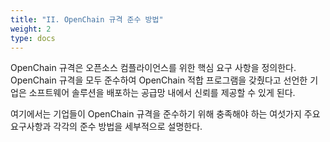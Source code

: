 ```yaml
---
title: "II. OpenChain 규격 준수 방법"
weight: 2
type: docs
---
```


OpenChain 규격은 오픈소스 컴플라이언스를 위한 핵심 요구 사항을 정의한다. OpenChain 규격을 모두 준수하여 OpenChain 적합 프로그램을 갖췄다고 선언한 기업은 소프트웨어 솔루션을 배포하는 공급망 내에서 신뢰를 제공할 수 있게 된다. 

여기에서는 기업들이 OpenChain 규격을 준수하기 위해 충족해야 하는 여섯가지 주요 요구사항과 각각의 준수 방법을 세부적으로 설명한다.


